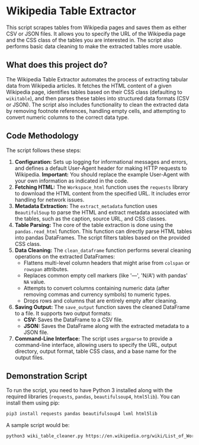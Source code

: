 # Wikipedia Table Extractor

This script scrapes tables from Wikipedia pages and saves them as either CSV or JSON files. It allows you to specify the URL of the Wikipedia page and the CSS class of the tables you are interested in. The script also performs basic data cleaning to make the extracted tables more usable.

## What does this project do?

The Wikipedia Table Extractor automates the process of extracting tabular data from Wikipedia articles. It fetches the HTML content of a given Wikipedia page, identifies tables based on their CSS class (defaulting to `wikitable`), and then parses these tables into structured data formats (CSV or JSON). The script also includes functionality to clean the extracted data by removing footnote references, handling empty cells, and attempting to convert numeric columns to the correct data type.

## Code Methodology

The script follows these steps:

1.  **Configuration:** Sets up logging for informational messages and errors, and defines a default User-Agent header for making HTTP requests to Wikipedia. **Important:** You should replace the example User-Agent with your own information as indicated in the code.
2.  **Fetching HTML:** The `Workspace_html` function uses the `requests` library to download the HTML content from the specified URL. It includes error handling for network issues.
3.  **Metadata Extraction:** The `extract_metadata` function uses `BeautifulSoup` to parse the HTML and extract metadata associated with the tables, such as the caption, source URL, and CSS classes.
4.  **Table Parsing:** The core of the table extraction is done using the `pandas.read_html` function. This function can directly parse HTML tables into pandas DataFrames. The script filters tables based on the provided CSS class.
5.  **Data Cleaning:** The `clean_dataframe` function performs several cleaning operations on the extracted DataFrames:
    * Flattens multi-level column headers that might arise from `colspan` or `rowspan` attributes.
    * Replaces common empty cell markers (like '—', 'N/A') with pandas' `NA` value.
    * Attempts to convert columns containing numeric data (after removing commas and currency symbols) to numeric types.
    * Drops rows and columns that are entirely empty after cleaning.
6.  **Saving Output:** The `save_output` function saves the cleaned DataFrame to a file. It supports two output formats:
    * **CSV:** Saves the DataFrame to a CSV file.
    * **JSON:** Saves the DataFrame along with the extracted metadata to a JSON file.
7.  **Command-Line Interface:** The script uses `argparse` to provide a command-line interface, allowing users to specify the URL, output directory, output format, table CSS class, and a base name for the output files.

## Demonstration Script

To run the script, you need to have Python 3 installed along with the required libraries (`requests`, `pandas`, `beautifulsoup4`, `html5lib`). You can install them using pip:

```bash
pip3 install requests pandas beautifulsoup4 lxml html5lib
```

A sample script would be: 
```bash
python3 wiki_table_cleaner.py https://en.wikipedia.org/wiki/List_of_World_Heritage_Sites_in_India -o output -f json -n india_heritage_sites`
```
